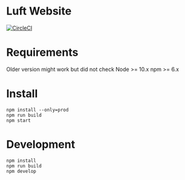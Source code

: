 # Luft Website
[![CircleCI](https://circleci.com/gh/hitochan777/luft.svg?style=svg&circle-token=d0b5af9b28d12076f25dec378aa07cd7e812dc22)](https://circleci.com/gh/hitochan777/luft)

# Requirements
Older version might work but did not check
Node >= 10.x 
npm >= 6.x 

# Install

```
npm install --only=prod
npm run build
npm start
```

# Development

```
npm install
npm run build
npm develop
```
